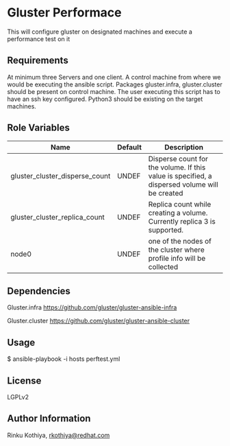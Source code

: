 Gluster Performace
===================

This will configure gluster on designated machines and execute a performance test on it

Requirements
------------

At minimum three Servers and one client. A control machine from where we would be executing the ansible script. Packages gluster.infra, gluster.cluster should be present on control machine. The user executing this script has to have an ssh key configured. Python3 should be existing on the target machines.

Role Variables
--------------

| Name     | Default  | Description |
| -------- | -------- | --------    |
| gluster_cluster_disperse_count     | UNDEF     | Disperse count for the volume. If this value is specified, a dispersed volume will be created |
| gluster_cluster_replica_count     | UNDEF     | Replica count while creating a volume. Currently replica 3 is supported.|
| node0     | UNDEF     | one of the nodes of the cluster where profile info will be collected|

Dependencies
------------
Gluster.infra
https://github.com/gluster/gluster-ansible-infra

Gluster.cluster 
https://github.com/gluster/gluster-ansible-cluster

Usage 
------

$ ansible-playbook -i hosts perftest.yml

License
-------

LGPLv2

Author Information
------------------

Rinku Kothiya, <rkothiya@redhat.com>
